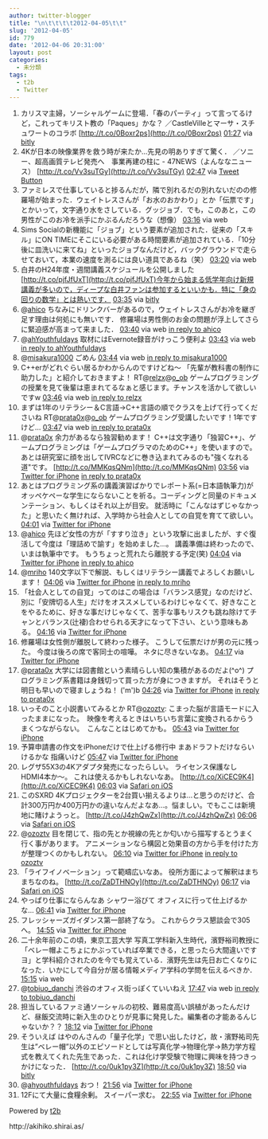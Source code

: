 ```yaml
---
author: twitter-blogger
title: "\n\t\t\t\t2012-04-05\t\t"
slug: '2012-04-05'
id: 779
date: '2012-04-06 20:31:00'
layout: post
categories:
  - 未分類
tags:
  - t2b
  - Twitter
---
```


<div xmlns:georss="http://www.georss.org/georss">

1.  <span><span>カリスマ主婦，ソーシャルゲームに登場．「春のパーティ」って言ってるけど，これってキリスト教の「Paques」かな？ ／CastleVilleとマーサ・スチュワートのコラボ [http://t.co/0Boxr2ps](http://t.co/0Boxr2ps)</span> <span>[<span>01:27</span>](http://twitter.com/o_ob/status/187879097752489984) <span>via [bitly](http://bit.ly)</span></span></span>
2.  <span><span>4Kが日本の映像業界を救う時が来たか…先見の明ありすぎて驚く． ／ソニー、超高画質テレビ発売へ　事業再建の柱に - 47NEWS（よんななニュース） [http://t.co/Vv3suTGy](http://t.co/Vv3suTGy)</span> <span>[<span>02:47</span>](http://twitter.com/o_ob/status/187899178045800448) <span>via [Tweet Button](http://twitter.com/tweetbutton)</span></span></span>
3.  <span><span>ファミレスで仕事していると捗るんだが，隣で別れるだの別れないだのの修羅場が始まった．ウェイトレスさんが「お水のおかわり」とか「伝票です」とかいって，文字通り水をさしている．グッジョブ．でも，このあと，この男性がこのお冷を派手にかぶるんだろうな（想像）</span> <span>[<span>03:16</span>](http://twitter.com/o_ob/status/187906587753590784) <span>via web</span></span></span>
4.  <span><span>Sims Socialの新機能に「ジョブ」という要素が追加された．従来の「スキル」にON TIMEにそこにいる必要がある時間要素が追加されている．「10分後に皿洗いに来てね」といったジョブなんだけど，バックグラウンドで走らせておいて，本業の速度を測るには良い道具であるね（笑）</span> <span>[<span>03:20</span>](http://twitter.com/o_ob/status/187907567949852672) <span>via web</span></span></span>
5.  <span><span>白井のH24年度・週間講義スケジュールを公開しました [http://t.co/pjfJfUxT](http://t.co/pjfJfUxT)今年から始まる低学年向け新規講義が多いので，ディープな白井ファンは参加するといいかも．特に「身の回りの数学」とは熱いです．</span> <span>[<span>03:35</span>](http://twitter.com/o_ob/status/187911270199083008) <span>via [bitly](http://bit.ly)</span></span></span>
6.  <span><span>@[ahico](http://twitter.com/ahico "ahico") ちなみにドリンクバーがあるので，ウェイトレスさんがお冷を継ぎ足す理由は何処にも無いです． 修羅場は男性側のお金の問題が浮上してさらに緊迫感が高まって来ました．</span> <span>[<span>03:40</span>](http://twitter.com/o_ob/status/187912723663818752) <span>via web</span> [in reply to ahico](http://twitter.com/ahico/status/187909302458134529)</span></span>
7.  <span><span>@[ahYouthfuldays](http://twitter.com/ahYouthfuldays "ahYouthfuldays") 取材にはEvernote録音がけっこう便利よ</span> <span>[<span>03:43</span>](http://twitter.com/o_ob/status/187913297251672065) <span>via web</span> [in reply to ahYouthfuldays](http://twitter.com/ahYouthfuldays/status/187881456608083969)</span></span>
8.  <span><span>@[misakura1000](http://twitter.com/misakura1000 "misakura1000") ごめん</span> <span>[<span>03:44</span>](http://twitter.com/o_ob/status/187913524243214336) <span>via web</span> [in reply to misakura1000](http://twitter.com/misakura1000/status/187854761905766401)</span></span>
9.  <span><span>C++erがどれぐらい居るかわからんのですけどね～ 「先輩が教科書の制作に助力した」と紹介しておきますよ！ RT@[relzx](http://twitter.com/relzx "relzx")@[o_ob](http://twitter.com/o_ob "o_ob") ゲームプログラミングの授業を見て後輩は恵まれてるなぁと感じます。チャンスを活かして欲しいですw</span> <span>[<span>03:46</span>](http://twitter.com/o_ob/status/187914087420788736) <span>via web</span> [in reply to relzx](http://twitter.com/relzx/status/187912812100730880)</span></span>
10.  <span><span>まずは1年のリテラシー＆C言語→C++言語の順でクラスを上げて行ってくださいね RT@[prata0x](http://twitter.com/prata0x "prata0x")@[o_ob](http://twitter.com/o_ob "o_ob") ゲームプログラミング受講したいです！1年ですけど…</span> <span>[<span>03:47</span>](http://twitter.com/o_ob/status/187914390979346432) <span>via web</span> [in reply to prata0x](http://twitter.com/prata0x/status/187912638959857664)</span></span>
11.  <span><span>@[prata0x](http://twitter.com/prata0x "prata0x") 余力があるなら独習勧めます！ C++は文字通り「独習C++」、ゲームプログラミングは「ゲームプログラマのためのC++」を使いますので。 あとは研究室に顔を出してIVRCなどに巻き込まれてみるのも"強くなれる道"です。 [http://t.co/MMKqsQNm](http://t.co/MMKqsQNm)</span> <span>[<span>03:56</span>](http://twitter.com/o_ob/status/187916558994128897) <span>via [Twitter for iPhone](http://twitter.com/#!/download/iphone)</span> [in reply to prata0x](http://twitter.com/prata0x/status/187914991712735232)</span></span>
12.  <span><span>あとはプログラミング系の講義演習ばかりでレポート系(=日本語執筆力)がオッペケペーな学生にならないことを祈る。コーディングと同量のドキュメンテーション、もしくはそれ以上が目安。 就活時に「こんなはずじゃなかった」と思いたく無ければ、入学時から社会人としての自覚を育てて欲しい。</span> <span>[<span>04:01</span>](http://twitter.com/o_ob/status/187917805960695809) <span>via [Twitter for iPhone](http://twitter.com/#!/download/iphone)</span></span></span>
13.  <span><span>@[ahico](http://twitter.com/ahico "ahico") 先ほど女性の方が「すすり泣き」という攻撃に出ましたが、すぐ復活して今度は「理詰めで諭す」を始めました...。 講義準備は終わったので、いまは執筆中です。 もうちょっと荒れたら離脱する予定(笑)</span> <span>[<span>04:04</span>](http://twitter.com/o_ob/status/187918668905185280) <span>via [Twitter for iPhone](http://twitter.com/#!/download/iphone)</span> [in reply to ahico](http://twitter.com/ahico/status/187916172790988801)</span></span>
14.  <span><span>@[mriho](http://twitter.com/mriho "mriho") 140文字以下で解説、もしくはリテラシー講義でよろしくお願いします！</span> <span>[<span>04:06</span>](http://twitter.com/o_ob/status/187919087979073536) <span>via [Twitter for iPhone](http://twitter.com/#!/download/iphone)</span> [in reply to mriho](http://twitter.com/mriho/status/187916218659913729)</span></span>
15.  <span><span>「社会人としての自覚」ってのはこの場合は「バランス感覚」なのだけど、別に「安牌切る人生」だけをオススメしているわけじゃなくて、好きなことをやるために、好きな事だけじゃなくて、苦手な事もリスクも跳ね除けてチャンとバランス(辻褄)合わせられる天才になって下さい、という意味もある。</span> <span>[<span>04:16</span>](http://twitter.com/o_ob/status/187921615806398464) <span>via [Twitter for iPhone](http://twitter.com/#!/download/iphone)</span></span></span>
16.  <span><span>修羅場は女性側が離脱して終わった様子。 こうして伝票だけが男の元に残った。 今度は後ろの席で客同士の喧嘩。 ネタに尽きないなあ。</span> <span>[<span>04:17</span>](http://twitter.com/o_ob/status/187921994942119936) <span>via [Twitter for iPhone](http://twitter.com/#!/download/iphone)</span></span></span>
17.  <span><span>@[prata0x](http://twitter.com/prata0x "prata0x") 大学には図書館という素晴らしい知の集積があるのだよ(^o^) プログラミング系書籍は身銭切って買った方が身につきますが。 それはそうと明日も早いので寝ましょうね！ ('m')b</span> <span>[<span>04:26</span>](http://twitter.com/o_ob/status/187924257966264323) <span>via [Twitter for iPhone](http://twitter.com/#!/download/iphone)</span> [in reply to prata0x](http://twitter.com/prata0x/status/187921292450742272)</span></span>
18.  <span><span>いっそのこと小説書いてみるとか RT@[ozoztv](http://twitter.com/ozoztv "ozoztv"): こまった脳が言語モードに入ったままになった。　映像を考えるときはいちいち言葉に変換されるからうまくつながらない。　こんなことはじめてかも。</span> <span>[<span>05:43</span>](http://twitter.com/o_ob/status/187943646241370112) <span>via [Twitter for iPhone](http://twitter.com/#!/download/iphone)</span></span></span>
19.  <span><span>予算申請書の作文をiPhoneだけで仕上げる修行中 まあドラフトだけならいけるかな 指痛いけど</span> <span>[<span>05:47</span>](http://twitter.com/o_ob/status/187944509294903297) <span>via [Twitter for iPhone](http://twitter.com/#!/download/iphone)</span></span></span>
20.  <span><span>レグザ55X3の4Kアダプタ発売になったらしい。 ライセンス保護なしHDMI4本か～。 これは使えるかもしれないなあ。 [http://t.co/XiCEC9K4](http://t.co/XiCEC9K4)</span> <span>[<span>06:03</span>](http://twitter.com/o_ob/status/187948475139366913) <span>via [Safari on iOS](http://www.apple.com)</span></span></span>
21.  <span><span>このSXRD 4Kプロジェクターを2台買い揃えるよりは...と思うのだけど、合計300万円か400万円かの違いなんだよなあ...。悩ましい。でもここは新境地に賭けようっと。 [http://t.co/J4zhQwZx](http://t.co/J4zhQwZx)</span> <span>[<span>06:06</span>](http://twitter.com/o_ob/status/187949354030612480) <span>via [Safari on iOS](http://www.apple.com)</span></span></span>
22.  <span><span>@[ozoztv](http://twitter.com/ozoztv "ozoztv") 目を閉じて、指の先とか視線の先とか匂いから描写するとうまく行く事があります。 アニメーションなら構図と効果音の方から手を付けた方が整理つくのかもしれない。</span> <span>[<span>06:10</span>](http://twitter.com/o_ob/status/187950464267063296) <span>via [Twitter for iPhone](http://twitter.com/#!/download/iphone)</span> [in reply to ozoztv](http://twitter.com/ozoztv/status/187946482270343169)</span></span>
23.  <span><span>「ライフイノベーション」って範疇広いなあ。 役所方面によって解釈はまちまちなのね。 [http://t.co/ZaDTHNOy](http://t.co/ZaDTHNOy)</span> <span>[<span>06:17</span>](http://twitter.com/o_ob/status/187952170920984576) <span>via [Safari on iOS](http://www.apple.com)</span></span></span>
24.  <span><span>やっぱり仕事にならんなあ シャワー浴びて オフィスに行って仕上げるかな...</span> <span>[<span>06:41</span>](http://twitter.com/o_ob/status/187958153760079872) <span>via [Twitter for iPhone](http://twitter.com/#!/download/iphone)</span></span></span>
25.  <span><span>フレッシャーズガイダンス第一部終了なう。 これからクラス懇談会で305へ。</span> <span>[<span>14:55</span>](http://twitter.com/o_ob/status/188082531655102466) <span>via [Twitter for iPhone](http://twitter.com/#!/download/iphone)</span></span></span>
26.  <span><span>二十余年前のこの頃，東京工芸大学 写真工学科新入生時代，濱野裕司教授に「ベレー帽よこちょにかぶっていれば卒業できる，と思ったら大間違いですヨ」と学科紹介されたのを今でも覚えている．濱野先生は先日お亡くなりになった．いかにして今自分が居る情報メディア学科の学問を伝えるべきか．</span> <span>[<span>15:15</span>](http://twitter.com/o_ob/status/188087625419202560) <span>via web</span></span></span>
27.  <span><span>@[tobiuo_danchi](http://twitter.com/tobiuo_danchi "tobiuo_danchi") 渋谷のオフィス街っぽくていいねえ</span> <span>[<span>17:47</span>](http://twitter.com/o_ob/status/188125793388478465) <span>via web</span> [in reply to tobiuo_danchi](http://twitter.com/tobiuo_danchi/status/188116742814437376)</span></span>
28.  <span><span>担当しているファミ通ソーシャルの初校、難易度高い誤植があったんだけど、昼飯交流時に新入生のひとりが見事に発見した。編集者の才能あるんじゃないか？？</span> <span>[<span>18:12</span>](http://twitter.com/o_ob/status/188132069161967618) <span>via [Twitter for iPhone](http://twitter.com/#!/download/iphone)</span></span></span>
29.  <span><span>そういえば はやのんさんの「量子化学」で思い出したけど，故・濱野祐司先生は”ベレー帽”以外のエピソードとしては写真化学→物理化学→熱力学方程式を教えてくれた先生であった．これは化け学受験で物理に興味を持つきっかけになった． [http://t.co/0uk1py3Z](http://t.co/0uk1py3Z)</span> <span>[<span>18:50</span>](http://twitter.com/o_ob/status/188141543377473536) <span>via [bitly](http://bit.ly)</span></span></span>
30.  <span><span>@[ahyouthfuldays](http://twitter.com/ahyouthfuldays "ahyouthfuldays") おつ！</span> <span>[<span>21:56</span>](http://twitter.com/o_ob/status/188188448027451392) <span>via [Twitter for iPhone](http://twitter.com/#!/download/iphone)</span></span></span>
31.  <span><span>12Fにて大量に食糧余剰。 スイーパー求む。</span> <span>[<span>22:55</span>](http://twitter.com/o_ob/status/188203260853760000) <span>via [Twitter for iPhone](http://twitter.com/#!/download/iphone)</span></span></span>

</div>

Powered by [t2b](http://t2b.utilz.jp/)

<div>http://akihiko.shirai.as/</div>